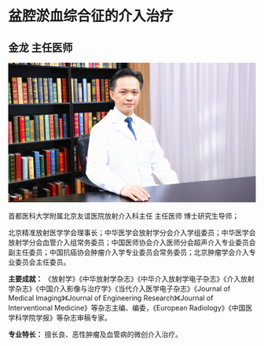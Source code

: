 # 盆腔淤血综合征的介入治疗

## 金龙 主任医师

![1678426718149](image/c01_65/1678426718149.png)

首都医科大学附属北京友谊医院放射介入科主任 主任医师 博士研究生导师；

北京精准放射医学学会理事长；中华医学会放射学分会介入学组委员；中华医学会放射学分会血管介入组常务委员；中国医师协会介入医师分会超声介入专业委员会副主任委员；中国抗癌协会肿瘤介入学专业委员会常务委员；北京肿瘤学会介入专业委员会主任委员。


**主要成就：** 《放射学》《中华放射学杂志》《中华介入放射学电子杂志》《介入放射学杂志》《中国介入影像与治疗学》《当代介入医学电子杂志》《Journal of Medical Imaging》《Journal of Engineering Research》《Journal of Interventional Medicine》等杂志主编、编委，《European Radiology》《中国医学科学院学报》等杂志审稿专家。


**专业特长：** 擅长良、恶性肿瘤及血管病的微创介入治疗。
